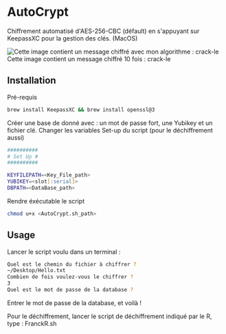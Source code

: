 # AutoCrypt
Chiffrement automatisé d'AES-256-CBC (défault) en s'appuyant sur KeepassXC pour la gestion des clés. (MacOS)

![Cette image contient un message chiffré avec mon algorithme : crack-le ](Munch.jpg)
Cette image contient un message chiffré 10 fois : crack-le
## Installation
Pré-requis
```zsh
brew install KeepassXC && brew install openssl@3 
```
Créer une base de donné avec : un mot de passe fort, une Yubikey et un fichier clé.
Changer les variables Set-up du script (pour le déchiffrement aussi)
```zsh
##########
# Set Up #
##########

KEYFILEPATH=<Key_File_path>
YUBIKEY=<slot[:serial]>
DBPATH=<DataBase_path>
```
Rendre éxécutable le script
```zsh
chmod u+x <AutoCrypt.sh_path>
``` 
## Usage
Lancer le script voulu dans un terminal :
```zsh
Quel est le chemin du fichier à chiffrer ?
~/Desktop/Hello.txt  
Combien de fois voulez-vous le chiffrer ? 
3
Quel est le mot de passe de la database ? 
```
Entrer le mot de passe de la database, et voilà !

Pour le déchiffrement, lancer le script de déchiffrement indiqué par le R, type : FranckR.sh
